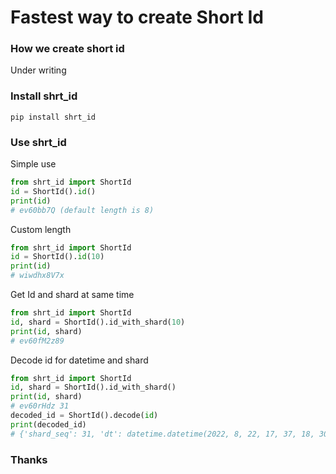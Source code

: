 # Fastest way to create Short Id

### How we create short id

Under writing

### Install shrt_id

```
pip install shrt_id
```

### Use shrt_id

Simple use

```python
from shrt_id import ShortId
id = ShortId().id()
print(id)
# ev60bb7Q (default length is 8)
```

Custom length

```python
from shrt_id import ShortId
id = ShortId().id(10)
print(id)
# wiwdhx8V7x
```

Get Id and shard at same time

```python
from shrt_id import ShortId
id, shard = ShortId().id_with_shard(10)
print(id, shard)
# ev60fM2z89
```

Decode id for datetime and shard

```python
from shrt_id import ShortId
id, shard = ShortId().id_with_shard()
print(id, shard)
# ev60rHdz 31
decoded_id = ShortId().decode(id)
print(decoded_id)
# {'shard_seq': 31, 'dt': datetime.datetime(2022, 8, 22, 17, 37, 18, 300000), 'random_string': 'dz', 'random_seq': 211}
```

### Thanks
